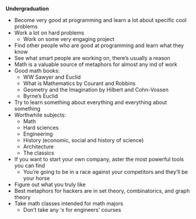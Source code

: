**Undergraduation**

- Become very good at programming and learn a lot about specific cool problems
- Work a lot on hard problems
	- Work on some very engaging project
- Find other people who are good at programming and learn what they know
- See what smart people are working on, there’s usually a reason
- Math is a valuable source of metaphors for almost any ind of work
- Good math books: 
	- WW Sawyer and Euclid
	- What is Mathematics by Courant and Robbins
	- Geometry and the Imagination by Hilbert and Cohn-Vossen
	- Byrne’s Euclid
- Try to learn something about everything and everything about something
- Worthwhile subjects:
	- Math
	- Hard sciences
	- Engineering
	- History (economic, social and history of science)
	- Architecture
	- The classics
- If you want to start your own company, aster the most powerful tools you can find
	- You’re going to be in a race against your competitors and they’ll be your horse
- Figure out what you truly like
- Best metaphors for hackers are in set theory, combinatorics, and graph theory
- Take math classes intended for math majors
	- Don’t take any ‘x for engineers’ courses

